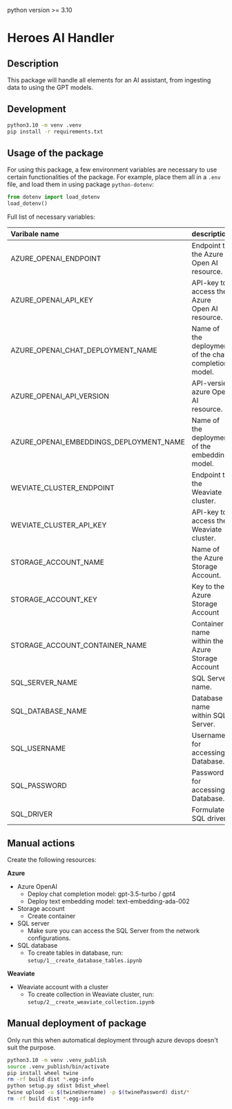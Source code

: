 python version >=  3.10
# Heroes AI Handler

## Description

This package will handle all elements for an AI assistant, from ingesting data to using the GPT models.

## Development
```bash
python3.10 -m venv .venv
pip install -r requirements.txt
```


## Usage of the package
For using this package, a few environment variables are necessary to use certain functionalities of the package. For example, place them all in a `.env` file, and load them in using package `python-dotenv`:

```python
from dotenv import load_dotenv
load_dotenv()
```

Full list of necessary variables:

Varibale name | description
|:--|:--|
AZURE_OPENAI_ENDPOINT | Endpoint to the Azure Open AI resource.
AZURE_OPENAI_API_KEY | API-key to access the Azure Open AI resource.
AZURE_OPENAI_CHAT_DEPLOYMENT_NAME | Name of the deployment of the chat completion model.
AZURE_OPENAI_API_VERSION | API-versie azure Open AI resource.
AZURE_OPENAI_EMBEDDINGS_DEPLOYMENT_NAME | Name of the deployment of the embedding model.
WEVIATE_CLUSTER_ENDPOINT | Endpoint to the Weaviate cluster.
WEVIATE_CLUSTER_API_KEY | API-key to access the Weaviate cluster.
STORAGE_ACCOUNT_NAME | Name of the Azure Storage Account.
STORAGE_ACCOUNT_KEY | Key to the Azure Storage Account
STORAGE_ACCOUNT_CONTAINER_NAME | Container name within the Azure Storage Account
SQL_SERVER_NAME | SQL Server name.
SQL_DATABASE_NAME | Database name within SQL Server.
SQL_USERNAME | Username for accessing Database.
SQL_PASSWORD | Password for accessing Database.
SQL_DRIVER | Formulate SQL driver.


## Manual actions

Create the following resources:

**Azure**
- Azure OpenAI
    - Deploy chat completion model: gpt-3.5-turbo / gpt4
    - Deploy text embedding model: text-embedding-ada-002
- Storage account
    - Create container
- SQL server
    - Make sure you can access the SQL Server from the network configurations.
- SQL database
    - To create tables in database, run:
    `setup/1__create_database_tables.ipynb`

**Weaviate**
- Weaviate account with a cluster
    - To create collection in Weaviate cluster, run: 
    `setup/2__create_weaviate_collection.ipynb`



## Manual deployment of package

Only run this when automatical deployment through azure devops doesn't suit the purpose.

```bash
python3.10 -m venv .venv_publish
source .venv_publish/bin/activate
pip install wheel twine
rm -rf build dist *.egg-info
python setup.py sdist bdist_wheel
twine upload -u $(twineUsername) -p $(twinePassword) dist/*
rm -rf build dist *.egg-info
```
